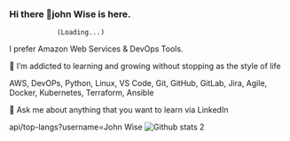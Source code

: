 ### Hi there 👋john Wise is here. 
                (Loading...)
 
I prefer Amazon Web Services & DevOps Tools.

🌱 I’m addicted to learning and growing without stopping as the style of life

AWS, DevOPs, Python, Linux, VS Code, Git, GitHub, GitLab, Jira, Agile, Docker, Kubernetes, Terraform, Ansible


💬 Ask me about anything that you want to learn via LinkedIn

api/top-langs?username=John Wise
![Github stats 2](https://github-readme-stats.vercel.app/api?username=kullanıcıadınız&show_icons=true&theme=radical)
